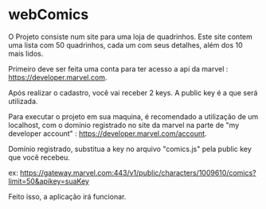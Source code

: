 # webComics

 O Projeto consiste num site para uma loja de quadrinhos. Este site contem uma lista com 50 quadrinhos, cada um com seus detalhes, além dos 10 mais lidos.

 Primeiro deve ser feita uma conta para ter acesso a api da marvel : https://developer.marvel.com.

 Após realizar o cadastro, você vai receber 2 keys. A public key é a que será utilizada.

 Para executar o projeto em sua maquina, é recomendado a utilização de um localhost, com o domínio registrado no site da marvel na parte de "my developer account" : https://developer.marvel.com/account.
 
 Domínio registrado, substitua a key no arquivo "comics.js" pela public key que você recebeu. 
  
  ex: 
  		https://gateway.marvel.com:443/v1/public/characters/1009610/comics?limit=50&apikey=suaKey

 Feito isso, a aplicação irá funcionar.